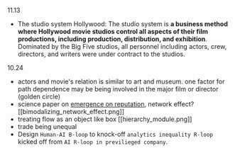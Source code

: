 
11.13
- The studio system Hollywood: The studio system is **a business method where Hollywood movie studios control all aspects of their film productions, including production, distribution, and exhibition**. Dominated by the Big Five studios, all personnel including actors, crew, directors, and writers were under contract to the studios.


10.24
- actors and movie's relation is similar to art and museum. one factor for path dependence may be being involved in the major film or director (golden circle)
- science paper on [emergence on reputation](https://www.science.org/doi/pdf/10.1126/science.aau7224?casa_token=SQpyrExIqisAAAAA:mUAOpWJnGPSUmoIRWOu20CSHJqQe3SAbHkcc3DIAnPUMEAwnmUXUHk07M0ZiWzWlpXW5FUuiLplcl_Y), network effect? [[bimodalizing_network_effect.png]]
- treating flow as an object like box [[hierarchy_module.png]]
- trade being unequal
-  Design `Human-AI B-loop` to knock-off `analytics inequality R-loop` kicked off from  `AI R-loop in previlieged company`.

